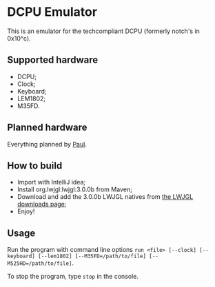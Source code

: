DCPU Emulator
=============

This is an emulator for the techcompliant DCPU (formerly notch's in 0x10^c).

Supported hardware
------------------

* DCPU;
* Clock;
* Keyboard;
* LEM1802;
* M35FD.

Planned hardware
----------------

Everything planned by [Paul](https://github.com/paultech/TC-Specs).

How to build
------------

* Import with IntelliJ idea;
* Install org.lwjgl:lwjgl:3.0.0b from Maven;
* Download and add the 3.0.0b LWJGL natives from [the LWJGL downloads page](https://www.lwjgl.org/download);
* Enjoy!

Usage
-----

Run the program with command line options `run <file> [--clock] [--keyboard] [--lem1802] [--M35FD=/path/to/file] [--M525HD=/path/to/file]`.

To stop the program, type `stop` in the console.